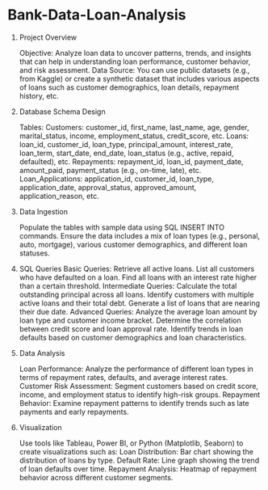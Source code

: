 # Bank-Data-Loan-Analysis

1. Project Overview
   
   Objective: Analyze loan data to uncover patterns, trends, and insights that can help in understanding loan performance, customer behavior, and risk assessment.
   Data Source: You can use public datasets (e.g., from Kaggle) or create a synthetic dataset that includes various aspects of loans such as customer demographics, loan details, repayment history, etc.

2. Database Schema Design
   
    Tables:
    Customers: customer_id, first_name, last_name, age, gender, marital_status, income, employment_status, credit_score, etc.
    Loans: loan_id, customer_id, loan_type, principal_amount, interest_rate, loan_term, start_date, end_date, loan_status (e.g., active, repaid, defaulted), etc.
    Repayments: repayment_id, loan_id, payment_date, amount_paid, payment_status (e.g., on-time, late), etc.
    Loan_Applications: application_id, customer_id, loan_type, application_date, approval_status, approved_amount, application_reason, etc.

3. Data Ingestion
   
   Populate the tables with sample data using SQL INSERT INTO commands. Ensure the data includes a mix of loan types (e.g., personal, auto, mortgage), various customer demographics, and different loan 
   statuses.

4. SQL Queries
   Basic Queries:
   Retrieve all active loans.
   List all customers who have defaulted on a loan.
   Find all loans with an interest rate higher than a certain threshold.
   Intermediate Queries:
   Calculate the total outstanding principal across all loans.
   Identify customers with multiple active loans and their total debt.
   Generate a list of loans that are nearing their due date.
   Advanced Queries:
   Analyze the average loan amount by loan type and customer income bracket.
   Determine the correlation between credit score and loan approval rate.
   Identify trends in loan defaults based on customer demographics and loan characteristics.

5. Data Analysis
   
   Loan Performance: Analyze the performance of different loan types in terms of repayment rates, defaults, and average interest rates.
   Customer Risk Assessment: Segment customers based on credit score, income, and employment status to identify high-risk groups.
   Repayment Behavior: Examine repayment patterns to identify trends such as late payments and early repayments.

6. Visualization
   
   Use tools like Tableau, Power BI, or Python (Matplotlib, Seaborn) to create visualizations such as:
   Loan Distribution: Bar chart showing the distribution of loans by type.
   Default Rate: Line graph showing the trend of loan defaults over time.
   Repayment Analysis: Heatmap of repayment behavior across different customer segments.
